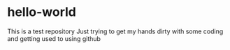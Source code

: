 # hello-world
This is a test repository
Just trying to get my hands dirty with some coding and getting used to using github
